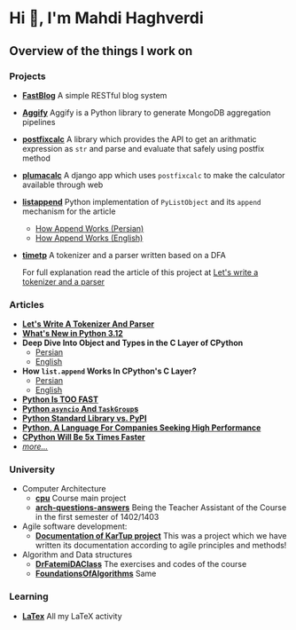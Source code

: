 # Hi 👋, I'm Mahdi Haghverdi

## Overview of the things I work on

### Projects
- [**FastBlog**](https://github.com/mahdihaghverdi/FastBlog)
  A simple RESTful blog system
- [**Aggify**](https://github.com/Aggify/aggify)
  Aggify is a Python library to generate MongoDB aggregation pipelines 
- [**postfixcalc**](https://github.com/mahdihaghverdi/postfixcalc)
  A library which provides the API to get an arithmatic expression as `str` and parse and evaluate that safely using postfix method
- [**plumacalc**](https://github.com/mahdihaghverdi/plumacalc)
  A django app which uses `postfixcalc` to make the calculator available through web
- [**listappend**](https://github.com/mahdihaghverdi/listappend)
  Python implementation of `PyListObject` and its `append` mechanism for the article
   - [How Append Works (Persian)](https://virgool.io/@liewpl/how-append-works-gp4apwtpr0bt)
   - [How Append Works (English)](https://medium.com/@mahdihaghverdi/how-list-append-is-implemented-in-c-layer-of-cpython-interpreter-bf88632819c0)
- [**timetp**](https://github.com/mahdihaghverdi/timetp)
  A tokenizer and a parser written based on a DFA
  
  For full explanation read the article of this project at [Let's write a tokenizer and a parser](https://virgool.io/@liewpl/tokenizer-parser-in-python-ubzlsvukmdxz)

### Articles
- [**Let's Write A Tokenizer And Parser**](https://virgool.io/@liewpl/tokenizer-parser-in-python-ubzlsvukmdxz)
- [**What's New in Python 3.12**](https://virgool.io/@liewpl/python-3-12-whats-new-vpq99njtytc6)
- **Deep Dive Into Object and Types in the C Layer of CPython**
   - [Persian](https://virgool.io/@liewpl/cpython-objs-types-c-layer-deep-dive-m5fjelhzrzny)
   - [English](https://medium.com/@mahdihaghverdi/in-depth-look-at-objects-and-types-in-the-c-layer-of-cpython-interpreter-255bf195b3ea)
- **How `list.append` Works In CPython's C Layer?**
   - [Persian](https://virgool.io/@liewpl/how-append-works-gp4apwtpr0bt)
   - [English](https://medium.com/@mahdihaghverdi/how-list-append-is-implemented-in-c-layer-of-cpython-interpreter-bf88632819c0)
- [**Python Is TOO FAST**](https://virgool.io/@liewpl/python-is-very-fast-gmmdjs3zyhob)
- [**Python `asyncio` And `TaskGroup`s**](https://virgool.io/@liewpl/asyncio-and-taskgroups-t598c8poken9)
- [**Python Standard Library vs. PyPI**](https://virgool.io/@liewpl/python-standard-library-vs-pypi-mvz4o03jw2sj)
- [**Python, A Language For Companies Seeking High Performance**](https://virgool.io/@liewpl/%D9%BE%D8%A7%DB%8C%D8%AA%D9%88%D9%86-%D8%B2%D8%A8%D8%A7%D9%86%DB%8C-%D8%A8%D8%B1%D8%A7%DB%8C-%D8%B4%D8%B1%DA%A9%D8%AA-%D9%87%D8%A7%DB%8C-%D9%85%D8%B4%D8%AA%D8%A7%D9%82-%D9%BE%DB%8C%D8%B4%D8%B1%D9%81%D8%AA-%D9%88-performance-%D8%A8%D8%A7%D9%84%D8%A7-jc7ehvywizso)
- [**CPython Will Be 5x Times Faster**](https://virgool.io/@liewpl/cpython-five-times-faster-p5jve4zzywog)
- [_more..._](https://virgool.io/@liewpl)
  
### University
- Computer Architecture
  - [**cpu**](https://github.com/mahdihaghverdi/cpu)
    Course main project
  - [**arch-questions-answers**](https://github.com/mahdihaghverdi/arch-questions-answers)
    Being the Teacher Assistant of the Course in the first semester of 1402/1403
- Agile software development:
  - [**Documentation of KarTup project**](https://github.com/losgorriones/documentation)
  This was a project which we have written its documentation according to agile principles and methods!
- Algorithm and Data structures
  - [**DrFatemiDAClass**](https://github.com/mahdihaghverdi/DrFatemiDataStructureClass)
  The exercises and codes of the course
  - [**FoundationsOfAlgorithms**](https://github.com/mahdihaghverdi/FoundationsOfAlgorithms)
  Same

### Learning
- [**LaTex**](https://github.com/mahdihaghverdi/LaTeX)
All my LaTeX activity

